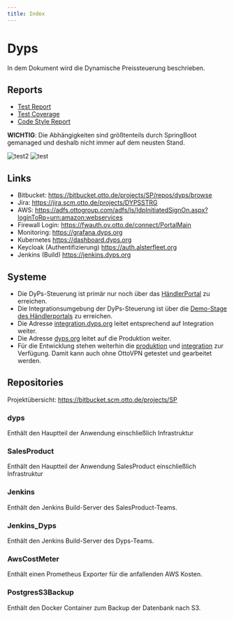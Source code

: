 ```yaml
---
title: Index
---
```


# Dyps

In dem Dokument wird die Dynamische Preissteuerung beschrieben.

## Reports

- [Test Report](/reports/all-test-results/index.html)
- [Test Coverage](/reports/coverage/index.html)
- [Code Style Report](/reports/detekt/main.html)

<!-- - [Sicherheitsreport Abhängigkeiten](/reports/dependency-check-report.html) -->
<!-- - [Aktualisierbare Abhängigkeiten](/reports/dependencyUpdates.txt) -->

**WICHTIG**: Die Abhängigkeiten sind größtenteils durch SpringBoot gemanaged und deshalb nicht immer auf dem neusten
Stand.

![test2](img/test_image2.png)
![test](puml_img/actions_sequence.png)

## Links

- Bitbucket: https://bitbucket.otto.de/projects/SP/repos/dyps/browse
- Jira: https://jira.scm.otto.de/projects/DYPSSTRG
- AWS: https://adfs.ottogroup.com/adfs/ls/IdpInitiatedSignOn.aspx?loginToRp=urn:amazon:webservices
- Firewall Login: https://fwauth.ov.otto.de/connect/PortalMain
- Monitoring: https://grafana.dyps.org
- Kubernetes https://dashboard.dyps.org
- Keycloak (Authentifizierung) https://auth.alsterfleet.org
- Jenkins (Build) https://jenkins.dyps.org

## Systeme

- Die DyPs-Steuerung ist primär nur noch über das [HändlerPortal](https://start.retail-connect.otto.de/) zu erreichen.
- Die Integrationsumgebung der DyPs-Steuerung ist über die
  [Demo-Stage des Händlerportals](https://start.retail-connect-demo.otto.de/) zu erreichen.
- Die Adresse [integration.dyps.org](https://integration.dyps.org) leitet entsprechend auf Integration weiter.
- Die Adresse [dyps.org](https://dyps.org) leitet auf die Produktion weiter.
- Für die Entwicklung stehen weiterhin die [produktion](https://prod.dyps.org) und [integration](https://dev.dyps.org)
  zur Verfügung. Damit kann auch ohne OttoVPN getestet und gearbeitet werden.

## Repositories

Projektübersicht: https://bitbucket.scm.otto.de/projects/SP

### dyps

Enthält den Hauptteil der Anwendung einschließlich Infrastruktur

### SalesProduct

Enthält den Hauptteil der Anwendung SalesProduct einschließlich Infrastruktur

### Jenkins

Enthält den Jenkins Build-Server des SalesProduct-Teams.

### Jenkins_Dyps

Enthält den Jenkins Build-Server des Dyps-Teams.

### AwsCostMeter

Enthält einen Prometheus Exporter für die anfallenden AWS Kosten.

### PostgresS3Backup

Enthält den Docker Container zum Backup der Datenbank nach S3.
